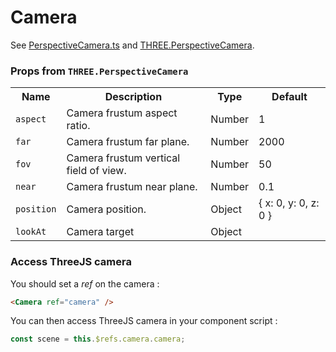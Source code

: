 # Camera

See [PerspectiveCamera.ts](https://github.com/troisjs/trois/blob/master/src/core/PerspectiveCamera.ts) and [THREE.PerspectiveCamera](https://threejs.org/docs/#api/en/cameras/PerspectiveCamera).

### Props from `THREE.PerspectiveCamera`

<table>
  <tbody>
    <tr>
      <th>Name</th>
      <th>Description</th>
      <th>Type</th>
      <th>Default</th>
    </tr>
    <tr>
      <td><code>aspect</code></td>
      <td>Camera frustum aspect ratio.</td>
      <td>Number</td>
      <td>1</td>
    </tr>
    <tr>
      <td><code>far</code></td>
      <td>Camera frustum far plane.</td>
      <td>Number</td>
      <td>2000</td>
    </tr>
    <tr>
      <td><code>fov</code></td>
      <td>Camera frustum vertical field of view.</td>
      <td>Number</td>
      <td>50</td>
    </tr>
    <tr>
      <td><code>near</code></td>
      <td>Camera frustum near plane.</td>
      <td>Number</td>
      <td>0.1</td>
    </tr>
    <tr>
      <td><code>position</code></td>
      <td>Camera position.</td>
      <td>Object</td>
      <td>{ x: 0, y: 0, z: 0 }</td>
    </tr>
    <tr>
      <td><code>lookAt</code></td>
      <td>Camera target</td>
      <td>Object</td>
      <td></td>
    </tr>
  </tbody>
</table>

### Access ThreeJS camera

You should set a *ref* on the camera :

```html
<Camera ref="camera" />
```

You can then access ThreeJS camera in your component script :

```js
const scene = this.$refs.camera.camera;
```
